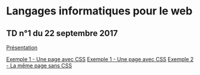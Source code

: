 # Langages informatiques pour le web

## TD n°1 du 22 septembre 2017

[Présentation](TD1/TD1.pptx)

[Exemple 1 - Une page avec CSS](TD1/avec-CSS.html)
<a href="TD1/avec-CSS.html" target="_blank">Exemple 1 - Une page avec CSS</a>
[Exemple 2 - La même page sans CSS](TD1/sans-CSS.html)
